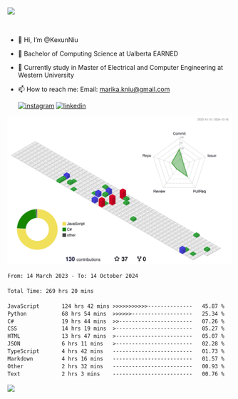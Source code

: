 <a href="https://github.com/anuraghazra/github-readme-stats">
  <img align="center" src="https://github-readme-stats.vercel.app/api?username=KexunNiu&show_icons=true" />
</a>
</br>
</br>
</br>

- 👋 Hi, I’m @KexunNiu
- 👀 Bachelor of Computing Science at Ualberta EARNED
- 🌱 Currently study in Master of Electrical and Computer Engineering at Western University
- 📫 How to reach me: Email: marika.kniu@gmail.com
  
  [![instagram](https://github.com/shikhar1020jais1/Git-Social/blob/master/Icons/Instagram1.png (Instagram))][1] [![linkedin](https://github.com/shikhar1020jais1/Git-Social/blob/master/Icons/LinkedIn1.png (LinkedIn))][2]

<!-- To Link your profile to the media buttons -->

[1]: https://www.instagram.com/barryn719_
[2]: https://www.linkedin.com/in/kexun-niu



![](./profile-3d-contrib/profile-gitblock.svg)

<!--START_SECTION:waka-->

```txt
From: 14 March 2023 - To: 14 October 2024

Total Time: 269 hrs 20 mins

JavaScript       124 hrs 42 mins >>>>>>>>>>>--------------   45.87 %
Python           68 hrs 54 mins  >>>>>>-------------------   25.34 %
C#               19 hrs 44 mins  >>-----------------------   07.26 %
CSS              14 hrs 19 mins  >------------------------   05.27 %
HTML             13 hrs 47 mins  >------------------------   05.07 %
JSON             6 hrs 11 mins   >------------------------   02.28 %
TypeScript       4 hrs 42 mins   -------------------------   01.73 %
Markdown         4 hrs 16 mins   -------------------------   01.57 %
Other            2 hrs 32 mins   -------------------------   00.93 %
Text             2 hrs 3 mins    -------------------------   00.76 %
```

<!--END_SECTION:waka-->

<a href="https://github.com/anuraghazra/github-readme-stats">
  <img align="center" src="https://github-readme-stats.vercel.app/api/top-langs/?username=KexunNiu" />
</a>

